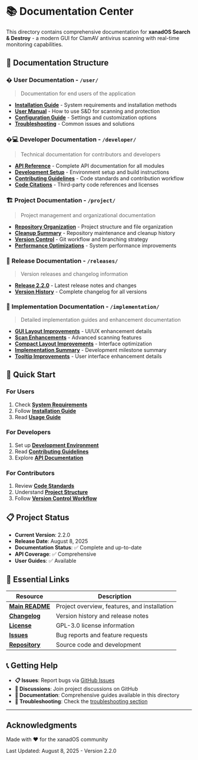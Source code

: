 # 📚 Documentation Center

This directory contains comprehensive documentation for **xanadOS Search & Destroy** - a modern GUI for ClamAV antivirus scanning with real-time monitoring capabilities.

## 📖 Documentation Structure

### � **User Documentation** - `/user/`
> Documentation for end users of the application

- **[Installation Guide](user/Installation.md)** - System requirements and installation methods
- **[User Manual](user/User_Manual.md)** - How to use S&D for scanning and protection
- **[Configuration Guide](user/Configuration.md)** - Settings and customization options
- **[Troubleshooting](../README.md#troubleshooting)** - Common issues and solutions

### �‍💻 **Developer Documentation** - `/developer/`
> Technical documentation for contributors and developers

- **[API Reference](developer/API.md)** - Complete API documentation for all modules
- **[Development Setup](developer/DEVELOPMENT.md)** - Environment setup and build instructions
- **[Contributing Guidelines](developer/CONTRIBUTING.md)** - Code standards and contribution workflow
- **[Code Citations](Code_Citations.md)** - Third-party code references and licenses

### 🏗️ **Project Documentation** - `/project/`
> Project management and organizational documentation

- **[Repository Organization](project/REPOSITORY_ORGANIZATION.md)** - Project structure and file organization
- **[Cleanup Summary](project/CLEANUP_SUMMARY.md)** - Repository maintenance and cleanup history
- **[Version Control](project/VERSION_CONTROL.md)** - Git workflow and branching strategy
- **[Performance Optimizations](project/PERFORMANCE_OPTIMIZATIONS.md)** - System performance improvements

### 🚀 **Release Documentation** - `/releases/`
> Version releases and changelog information

- **[Release 2.2.0](releases/RELEASE_2.2.0.md)** - Latest release notes and changes
- **[Version History](../CHANGELOG.md)** - Complete changelog for all versions

### 🔧 **Implementation Documentation** - `/implementation/`
> Detailed implementation guides and enhancement documentation

- **[GUI Layout Improvements](implementation/gui-layout-improvements.md)** - UI/UX enhancement details
- **[Scan Enhancements](implementation/scan-enhancements.md)** - Advanced scanning features
- **[Compact Layout Improvements](implementation/compact-layout-improvements.md)** - Interface optimization
- **[Implementation Summary](implementation/implementation-summary.md)** - Development milestone summary
- **[Tooltip Improvements](implementation/TOOLTIP_IMPROVEMENTS.md)** - User interface enhancement details

## 🚀 Quick Start

### For Users
1. Check **[System Requirements](../README.md#prerequisites)**
2. Follow **[Installation Guide](../README.md#installation)**
3. Read **[Usage Guide](../README.md#usage-guide)**

### For Developers
1. Set up **[Development Environment](developer/DEVELOPMENT.md)**
2. Read **[Contributing Guidelines](developer/CONTRIBUTING.md)**
3. Explore **[API Documentation](developer/API.md)**

### For Contributors
1. Review **[Code Standards](developer/CONTRIBUTING.md#code-style-and-standards)**
2. Understand **[Project Structure](project/REPOSITORY_ORGANIZATION.md)**
3. Follow **[Version Control Workflow](project/VERSION_CONTROL.md)**

## 📋 Project Status

- **Current Version**: 2.2.0
- **Release Date**: August 8, 2025
- **Documentation Status**: ✅ Complete and up-to-date
- **API Coverage**: ✅ Comprehensive
- **User Guides**: ✅ Available

## 🔗 Essential Links

| Resource | Description |
|----------|-------------|
| **[Main README](../README.md)** | Project overview, features, and installation |
| **[Changelog](../CHANGELOG.md)** | Version history and release notes |
| **[License](../LICENSE)** | GPL-3.0 license information |
| **[Issues](https://github.com/asafelobotomy/xanadOS-Search_Destroy/issues)** | Bug reports and feature requests |
| **[Repository](https://github.com/asafelobotomy/xanadOS-Search_Destroy)** | Source code and development |

## 📞 Getting Help

- **📋 Issues**: Report bugs via [GitHub Issues](https://github.com/asafelobotomy/xanadOS-Search_Destroy/issues)
- **💬 Discussions**: Join project discussions on GitHub
- **📖 Documentation**: Comprehensive guides available in this directory
- **🐛 Troubleshooting**: Check the [troubleshooting section](../README.md#troubleshooting)

---

## Acknowledgments

Made with ❤️ for the xanadOS community

Last Updated: August 8, 2025 - Version 2.2.0
